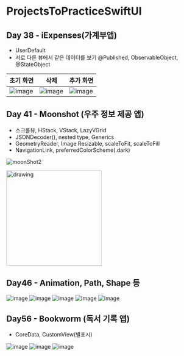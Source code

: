 # ProjectsToPracticeSwiftUI

## Day 38 - iExpenses(가계부앱)
- UserDefault
- 서로 다른 뷰에서 같은 데이터를 보기 @Published, ObservableObject, @StateObject

| 초기 화면 | 삭제 | 추가 화면 | 
| ----- | ----- | ----- |
|![image](https://user-images.githubusercontent.com/50472122/199703980-20eec8a7-10b9-47c2-b4d0-cb18e60ae59c.png)|![image](https://user-images.githubusercontent.com/50472122/199704481-c6892f19-d83f-49b0-ab37-6bf7f6515e95.png)|![image](https://user-images.githubusercontent.com/50472122/199704067-a56d8d7b-77dc-438f-b10a-02ec51fdf874.png)|

## Day 41 - Moonshot (우주 정보 제공 앱)
- 스크롤뷰, HStack, VStack, LazyVGrid
- JSONDecoder(), nested type, Generics
- GeometryReader, Image Resizable, scaleToFit, scaleToFill
- NavigationLink, preferredColorScheme(.dark)

![moonShot2](https://user-images.githubusercontent.com/50472122/200252095-aebc3499-255a-49b2-88ed-1753ea1bd880.gif)

<img src="https://user-images.githubusercontent.com/50472122/200252238-fa37baf4-15d1-4a53-bd71-fdac674f8349.png" alt="drawing" width="250"/>

## Day46 - Animation, Path, Shape 등

![image](https://user-images.githubusercontent.com/50472122/201473716-f68de1d2-d70f-4ba1-83c2-34044fc46b3a.png)
![image](https://user-images.githubusercontent.com/50472122/201473734-405cdbbb-c4ab-4831-9e41-10faf57335df.png)
![image](https://user-images.githubusercontent.com/50472122/201473744-80c44209-0ca0-470b-960a-6b77cd869c0c.png)
![image](https://user-images.githubusercontent.com/50472122/201473749-84f833e3-62f8-4350-9592-72b56f77894f.png)
![image](https://user-images.githubusercontent.com/50472122/201473758-74f8c7fd-0d8f-42eb-ad4e-2db7492ffed2.png)

## Day56 - Bookworm (독서 기록 앱)

- CoreData, CustomView(별표시)

![image](https://user-images.githubusercontent.com/50472122/204706026-18c49d9f-0f13-4532-8b2d-42ffabc98111.png)
![image](https://user-images.githubusercontent.com/50472122/204706032-8ad7f0cc-e7f6-496a-86d9-aae4e7a36dc6.png)
![image](https://user-images.githubusercontent.com/50472122/204706088-36acd955-586f-4492-91fb-beb70cbfcb43.png)

